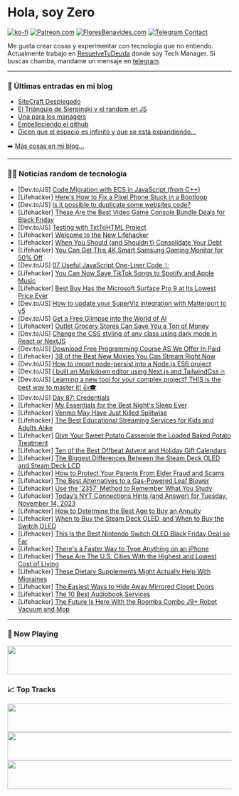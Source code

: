 # Hola, soy Zero

[![ko-fi](https://ko-fi.com/img/githubbutton_sm.svg)](https://ko-fi.com/J3J4N0LUK)
[![Patreon.com](https://img.shields.io/endpoint.svg?url=https%3A%2F%2Fshieldsio-patreon.vercel.app%2Fapi%3Fusername%3Dzerodragon%26type%3Dpatrons&style=for-the-badge)](https://patreon.com/zerodragon)
[![FloresBenavides.com](https://img.shields.io/website?down_message=oops&label=MiBlog&style=for-the-badge&up_message=online&url=https%3A%2F%2Ffloresbenavides.com)](https://floresbenavides.com)
[![Telegram Contact](https://img.shields.io/badge/escr%C3%ADbeme-ZeroDragon-%2326A5E4?style=for-the-badge&logo=telegram)](https://t.me/zerodragon)

Me gusta crear cosas y experimentar con tecnología que no entiendo.
Actualmente trabajo en [ResuelveTuDeuda](http://github.com/resuelve) donde soy Tech Manager.
Si buscas chamba, mandame un mensaje en [telegram](https://t.me/zerodragon).

---

### 📕 Últimas entradas en mi blog
<!-- BLOG-POST-LIST:START -->
- [SiteCraft Desplegado](https://floresbenavides.com/sitecraft-desplegado/)
- [El Triángulo de Sierpinski y el random en JS](https://floresbenavides.com/el-triangulo-de-sierpinski-y-el-random-en-js/)
- [Una para los managers](https://floresbenavides.com/una-para-los-managers/)
- [Embelleciendo el github](https://floresbenavides.com/embelleciendo-el-github/)
- [Dicen que el espacio es infinito y que se está expandiendo…](https://floresbenavides.com/dicen-que-el-espacio-es-infinito-y-que-se-esta-expandiendo/)
<!-- BLOG-POST-LIST:END -->

➡️ [Más cosas en mi blog...](https://floresbenavides.com)

---

### 👨‍💻 Noticias random de tecnología
<!-- TECH-POSTS:START -->
- [Dev.to/JS] [Code Migration with ECS in JavaScript &lpar;from C++&rpar;](https://dev.to/slobodan4nista/code-migration-with-ecs-in-javascript-from-c-5e4d)
- [Lifehacker] [Here&#39;s How to Fix a Pixel Phone Stuck in a Bootloop](https://lifehacker.com/tech/pixel-phone-bootloop-fix)
- [Dev.to/JS] [Is it possible to duplicate some websites code?](https://dev.to/martinoklapez/is-it-possible-to-duplicate-some-websites-code-2k3c)
- [Lifehacker] [These Are the Best Video Game Console Bundle Deals for Black Friday](https://lifehacker.com/entertainment/best-video-game-console-deals-for-black-friday)
- [Dev.to/JS] [Testing with TxtToHTML Project](https://dev.to/bhmistry/testing-with-txttohtml-project-lam)
- [Lifehacker] [Welcome to the New Lifehacker](https://lifehacker.com/work/welcome-to-the-new-lifehacker)
- [Lifehacker] [When You Should &lpar;and Shouldn&#39;t&rpar; Consolidate Your Debt](https://lifehacker.com/money/the-pros-and-cons-of-debt-consolidation)
- [Lifehacker] [You Can Get This 4K Smart Samsung Gaming Monitor for 50% Off](https://lifehacker.com/you-can-get-this-4k-smart-samsung-gaming-monitor-for-50-1850929682)
- [Dev.to/JS] [07 Useful JavaScript One-Liner Code ✨](https://dev.to/todayscode14/07-useful-javascript-one-liner-code-jij)
- [Lifehacker] [You Can Now Save TikTok Songs to Spotify and Apple Music](https://lifehacker.com/tech/how-to-save-songs-from-tiktok-spotify-apple-music)
- [Lifehacker] [Best Buy Has the Microsoft Surface Pro 9 at Its Lowest Price Ever](https://lifehacker.com/tech/best-buy-surface-pro-9-black-friday-deal)
- [Dev.to/JS] [How to update your SuperViz integration with Matterport to v5](https://dev.to/superviz/how-to-update-your-superviz-integration-with-matterport-to-v5-5b2h)
- [Dev.to/JS] [Get a Free Glimpse into the World of AI](https://dev.to/soma9khan/get-a-free-glimpse-into-the-world-of-ai-ogg)
- [Lifehacker] [Outlet Grocery Stores Can Save You a Ton of Money](https://lifehacker.com/money/why-shop-outlet-grocery-stores)
- [Dev.to/JS] [Change the CSS styling of any class using dark mode in React or NextJS](https://dev.to/sufian/change-the-css-styling-of-any-class-using-dark-mode-in-react-or-nextjs-414d)
- [Dev.to/JS] [Download Free Programming Course AS We Offer In Paid](https://dev.to/naveed707/download-free-programming-course-as-we-offer-in-paid-180l)
- [Lifehacker] [38 of the Best New Movies You Can Stream Right Now](https://lifehacker.com/best-new-movies-streaming-now)
- [Dev.to/JS] [How to import node-persist into a Node.js ES6 project](https://dev.to/vallu/how-to-import-node-persist-using-node-es6-5bin)
- [Dev.to/JS] [I built an Markdown editor using Next.js and TailwindCss 🔥](https://dev.to/acidop/i-built-an-markdown-editor-using-nextjs-and-tailwindcss-46bg)
- [Dev.to/JS] [Learning a new tool for your complex project? THIS is the best way to master it! 👍🎓](https://dev.to/savvasstephnds/learning-a-new-tool-for-your-complex-project-this-is-the-best-way-to-master-it-287d)
- [Dev.to/JS] [Day 87: Credentials](https://dev.to/dhrn/day-87-web-credentials-40ao)
- [Lifehacker] [My Essentials for the Best Night&#39;s Sleep Ever](https://lifehacker.com/home/best-sleep-essentials)
- [Lifehacker] [Venmo May Have Just Killed Splitwise](https://lifehacker.com/tech/venmo-killed-splitwise)
- [Lifehacker] [The Best Educational Streaming Services for Kids and Adults Alike](https://lifehacker.com/best-educational-streaming-services)
- [Lifehacker] [Give Your Sweet Potato Casserole the Loaded Baked Potato Treatment](https://lifehacker.com/food-drink/loaded-sweet-potato-casserole-recipe)
- [Lifehacker] [Ten of the Best Offbeat Advent and Holiday Gift Calendars](https://lifehacker.com/money/unique-advent-holiday-calendars)
- [Lifehacker] [The Biggest Differences Between the Steam Deck OLED and Steam Deck LCD](https://lifehacker.com/tech/steam-deck-oled-vs-steam-deck-lcd)
- [Lifehacker] [How to Protect Your Parents From Elder Fraud and Scams](https://lifehacker.com/family/protect-parents-and-grandparents-from-elder-fraud)
- [Lifehacker] [The Best Alternatives to a Gas-Powered Leaf Blower](https://lifehacker.com/home/best-alternatives-to-gas-powered-leaf-blowers)
- [Lifehacker] [Use the &#39;2357&#39; Method to Remember What You Study](https://lifehacker.com/family/how-to-use-2357-study-method)
- [Lifehacker] [Today’s NYT Connections Hints &lpar;and Answer&rpar; for Tuesday, November 14, 2023](https://lifehacker.com/preview-today-s-nyt-connections-hints-and-answer-for-tuesday-1851012788)
- [Lifehacker] [How to Determine the Best Age to Buy an Annuity](https://lifehacker.com/money/best-age-to-buy-an-annuity)
- [Lifehacker] [When to Buy the Steam Deck OLED, and When to Buy the Switch OLED](https://lifehacker.com/tech/steam-deck-oled-vs-switch-oled)
- [Lifehacker] [This Is the Best Nintendo Switch OLED Black Friday Deal so Far](https://lifehacker.com/entertainment/best-nintendo-switch-oled-black-friday-deal)
- [Lifehacker] [There&#39;s a Faster Way to Type Anything on an iPhone](https://lifehacker.com/tech/fastest-way-to-type-on-iphone)
- [Lifehacker] [These Are The U.S. Cities With the Highest and Lowest Cost of Living](https://lifehacker.com/money/us-cities-with-highest-and-lowest-cost-of-living)
- [Lifehacker] [These Dietary Supplements Might Actually Help With Migraines](https://lifehacker.com/health/best-dietary-supplements-for-migraines)
- [Lifehacker] [The Easiest Ways to Hide Away Mirrored Closet Doors](https://lifehacker.com/home/easiest-ways-hide-mirrored-closet-doors)
- [Lifehacker] [The 10 Best Audiobook Services](https://lifehacker.com/the-best-audiobook-services-1851014703)
- [Lifehacker] [The Future Is Here With the Roomba Combo J9+ Robot Vacuum and Mop](https://lifehacker.com/tech/roomba-combo-j9-robot-vacuum-mop-review)<!-- TECH-POSTS:END -->

---

### 🎵 Now Playing
<a href="https://spotify-now-playing-dun.vercel.app/now-playing?open"><img src="https://spotify-now-playing-dun.vercel.app/now-playing" width="540" height="64"></a>

### 📈 Top Tracks
<a href="https://spotify-now-playing-dun.vercel.app/top-tracks?i=1&open"><img src="https://spotify-now-playing-dun.vercel.app/top-tracks?i=1" width="540" height="64"></a>
<a href="https://spotify-now-playing-dun.vercel.app/top-tracks?i=2&open"><img src="https://spotify-now-playing-dun.vercel.app/top-tracks?i=2" width="540" height="64"></a>
<a href="https://spotify-now-playing-dun.vercel.app/top-tracks?i=3&open"><img src="https://spotify-now-playing-dun.vercel.app/top-tracks?i=3" width="540" height="64"></a>
